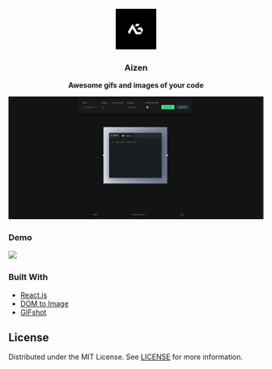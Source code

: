 <div id="top"></div>
<br />
<div align="center">
  <img src="public/android-chrome-512x512.png" alt="Logo" width="80" height="80">

  <h3 align="center">Aizen</h3>

  <p align="center">
    <strong>Awesome gifs and images of your code</strong>
  </p>
</div>

<img src="./Aizen-Snapshot.jpg" />

### Demo
<img src="./App.js.gif" />

### Built With

* [React.js](https://reactjs.org/)
* [DOM to Image](https://github.com/tsayen/dom-to-image)
* [GIFshot](https://yahoo.github.io/gifshot/)


<!-- LICENSE -->
## License

Distributed under the MIT License. See [LICENSE](./LICENSE) for more information.
